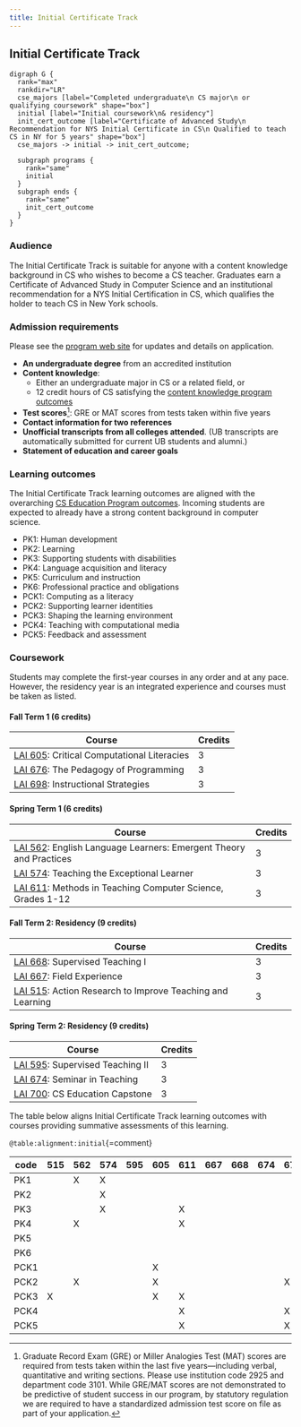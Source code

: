 ```yaml
---
title: Initial Certificate Track
---
```


## Initial Certificate Track

```{.graphviz caption="The Initial Certificate Track"}
digraph G {
  rank="max"
  rankdir="LR"
  cse_majors [label="Completed undergraduate\n CS major\n or qualifying coursework" shape="box"]
  initial [label="Initial coursework\n& residency"]
  init_cert_outcome [label="Certificate of Advanced Study\n Recommendation for NYS Initial Certificate in CS\n Qualified to teach CS in NY for 5 years" shape="box"]
  cse_majors -> initial -> init_cert_outcome;
  
  subgraph programs {
    rank="same"
    initial
  }
  subgraph ends {
    rank="same"
    init_cert_outcome
  }
}
```

### Audience

The Initial Certificate Track is suitable for anyone with a content knowledge background in CS
who wishes to become a CS teacher. Graduates earn a Certificate of Advanced Study 
in Computer Science and an institutional recommendation for a NYS Initial Certification in CS, 
which qualifies the holder to teach CS in New York schools. 

### Admission requirements

Please see the [program web site](#TODO) for updates and details on application. 

- **An undergraduate degree** from an accredited institution
- **Content knowledge**:
  - Either an undergraduate major in CS or a related field, or 
  - 12 credit hours of CS satisfying the [content knowledge program outcomes](#cs-content-knowledge)
- **Test scores**[^1]: GRE or MAT scores from tests taken within five years
- **Contact information for two references**
- **Unofficial transcripts from all colleges attended**. (UB transcripts are automatically submitted for current UB students and alumni.)
- **Statement of education and career goals**

[^1]: Graduate Record Exam (GRE) or Miller Analogies Test (MAT) scores are required from tests taken within the last five years—including verbal, quantitative and writing sections. Please use institution code 2925 and department code 3101.  While GRE/MAT scores are not demonstrated to be predictive of student success in our program, by statutory regulation we are required to have a standardized admission test score on file as part of your application. 

### Learning outcomes

The Initial Certificate Track learning outcomes are aligned with the overarching 
[CS Education Program outcomes](#program-outcomes). Incoming students are expected to 
already have a strong content background in computer science.

 - PK1: Human development
 - PK2: Learning
 - PK3: Supporting students with disabilities
 - PK4: Language acquisition and literacy
 - PK5: Curriculum and instruction
 - PK6: Professional practice and obligations
 - PCK1: Computing as a literacy
 - PCK2: Supporting learner identities
 - PCK3: Shaping the learning environment
 - PCK4: Teaching with computational media
 - PCK5: Feedback and assessment

### Coursework

Students may complete the first-year courses in any order and at any pace. 
However, the residency year is an integrated experience and courses must be taken as listed.

#### Fall Term 1 (6 credits)

| Course                                                                          | Credits |
| ------------------------------------------------------------------------------- | ------- |
| [LAI 605](#lai-605): Critical Computational Literacies                          | 3       |
| [LAI 676](#lai-676): The Pedagogy of Programming                                | 3       |
| [LAI 698](#lai-698): Instructional Strategies                                   | 3       |

#### Spring Term 1 (6 credits)

| Course                                                                        | Credits |
| ----------------------------------------------------------------------------- | ------- |
| [LAI 562](#lai-562): English Language Learners: Emergent Theory and Practices | 3       |
| [LAI 574](#lai-574): Teaching the Exceptional Learner                         | 3       |
| [LAI 611](#lai-611): Methods in Teaching Computer Science, Grades 1-12        | 3       |

#### Fall Term 2: Residency (9 credits)

| Course                                                                 | Credits |
| ---------------------------------------------------------------------- | ------- |
| [LAI 668](#lai-668): Supervised Teaching I                             | 3       |
| [LAI 667](#lai-667): Field Experience                                  | 3       |
| [LAI 515](#lai-515): Action Research to Improve Teaching and Learning  | 3       |

#### Spring Term 2: Residency (9 credits)

| Course                                                                 | Credits |
| ---------------------------------------------------------------------- | ------- |
| [LAI 595](#lai-595): Supervised Teaching II                            | 3       |
| [LAI 674](#lai-674): Seminar in Teaching                               | 3       |
| [LAI 700](#lai-700): CS Education Capstone                             | 3       |

The table below aligns Initial Certificate Track learning outcomes with courses 
providing summative assessments of this learning.

` @table:alignment:initial `{=comment}

| code   | 515   | 562   | 574   | 595   | 605   | 611   | 667   | 668   | 674   | 676   | 698   | 700   |
|--------|-------|-------|-------|-------|-------|-------|-------|-------|-------|-------|-------|-------|
| PK1    |       | X     | X     |       |       |       |       |       |       |       |       |       |
| PK2    |       |       | X     |       |       |       |       |       |       |       |       |       |
| PK3    |       |       | X     |       |       | X     |       |       |       |       |       |       |
| PK4    |       | X     |       |       |       | X     |       |       |       |       |       |       |
| PK5    |       |       |       |       |       |       |       |       |       |       | X     |       |
| PK6    |       |       |       |       |       |       |       |       |       |       | X     |       |
| PCK1   |       |       |       |       | X     |       |       |       |       |       |       |       |
| PCK2   |       | X     |       |       | X     |       |       |       |       | X     |       |       |
| PCK3   | X     |       |       |       | X     | X     |       |       |       |       |       |       |
| PCK4   |       |       |       |       |       | X     |       |       |       | X     |       |       |
| PCK5   |       |       |       |       |       | X     |       |       |       | X     |       |       |
